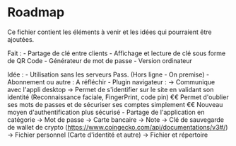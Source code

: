 # Roadmap

Ce fichier contient les éléments à venir et les idées qui pourraient être ajoutées.

Fait :
    - Partage de clé entre clients
    - Affichage et lecture de clé sous forme de QR Code
    - Générateur de mot de passe
    - Version ordinateur

Idée :
    - Utilisation sans les serveurs Pass. (Hors ligne - On premise)
    - Abonnement ou autre : A réfléchir
    - Plugin navigateur :
        -> Communique avec l'appli desktop
        -> Permet de s'identifier sur le site en validant son identité (Reconnaissance faciale, FingerPrint, code pin)
        €€ Permet d'oublier ses mots de passes et de sécuriser ses comptes simplement
        €€ Nouveau moyen d'authentification plus sécurisé
    - Partage de l'application en catégorie
        -> Mot de passe
        -> Carte bancaire
        -> Note
        -> Clé de sauvegarde de wallet de crypto (https://www.coingecko.com/api/documentations/v3#/)
        -> Fichier personnel (Carte d'identité et autre)
        -> Fichier et répertoire